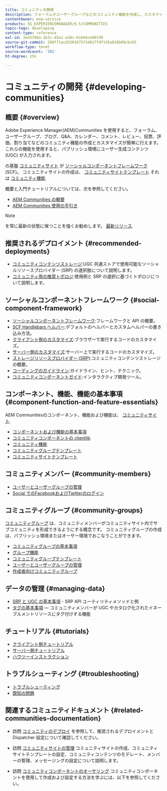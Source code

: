 ```yaml
---
title: コミュニティの開発
description: フォーラムやユーザーグループなどのコミュニティ機能を作成し、カスタマイズします。
contentOwner: msm-service
products: SG_EXPERIENCEMANAGER/6.5/COMMUNITIES
topic-tags: developing
content-type: reference
exl-id: 3ed3768a-1b3c-45a1-a34c-61694cd407d9
source-git-commit: 260f71acd330167572d817fdf145a018b09cbc65
workflow-type: tm+mt
source-wordcount: '391'
ht-degree: 15%

---
```


# コミュニティの開発  {#developing-communities}

## 概要 {#overview}

Adobe Experience Manager(AEM)Communities を使用すると、フォーラム、ユーザーグループ、ブログ、Q&amp;A、カレンダー、コメント、レビュー、投票、評価、割り当てなどのコミュニティ機能の作成とカスタマイズが簡単に行えます。 これらの機能を使用すると、パブリッシュ環境にユーザー生成コンテンツ (UGC) が入力されます。

の基盤 [コミュニティサイト](overview.md#communitiessites) が [ソーシャルコンポーネントフレームワーク](scf.md) (SCF)。 コミュニティサイトの作成は、 [コミュニティサイトテンプレート](sites-console.md) それは [コミュニティ機能](functions.md).

概要と入門チュートリアルについては、次を参照してください。

* [AEM Communities の概要](overview.md)
* [AEM Communities 使用の手引き](getting-started.md)

>[!NOTE]
> 
>を常に最新の状態に保つことを強くお勧めします。 [最新リリース](deploy-communities.md#latest-releases).

## 推奨されるデプロイメント {#recommended-deployments}

* [コミュニティコンテンツストレージ](working-with-srp.md):UGC 共通ストアで使用可能なソーシャルリソースプロバイダー (SRP) の選択肢について説明します。
* [コミュニティ用の推奨トポロジ](topologies.md):使用例と SRP の選択に基づくトポロジについて説明します。

## ソーシャルコンポーネントフレームワーク {#social-component-framework}

* [ソーシャルコンポーネントフレームワーク](scf.md):フレームワークと API の概要。
* [SCF Handlebars ヘルパー](handlebars-helpers.md):デフォルトのヘルパーとカスタムヘルパーの書き込み方法。
* [クライアント側のカスタマイズ](client-customize.md):ブラウザーで実行するコードのカスタマイズ。
* [サーバー側のカスタマイズ](server-customize.md):サーバー上で実行するコードのカスタマイズ。
* [ストレージリソースプロバイダー (SRP)](srp.md):コミュニティコンテンツストレージの概要。
* [コーディングのガイドライン](code-guide.md):ガイドライン、ヒント、テクニック。
* [コミュニティコンポーネントガイド](components-guide.md):インタラクティブ開発ツール。

## コンポーネント、機能、機能の基本事項 {#component-function-and-feature-essentials}

AEM Communitiesのコンポーネント、機能および機能は、 [コミュニティサイト](sites-console.md).

* [コンポーネントおよび機能の基本事項](essentials.md)
* [コミュニティコンポーネントの clientlib](clientlibs.md)
* [コミュニティ機能](functions.md)
* [コミュニティグループテンプレート](tools-groups.md)
* [コミュニティサイトテンプレート](sites.md)

## コミュニティメンバー {#community-members}

* [ユーザーとユーザーグループの管理](users.md)
* [Social でのFacebookおよびTwitterのログイン](social-login.md)

## コミュニティグループ {#community-groups}

[コミュニティグループ](overview.md#communitygroups) は、コミュニティメンバーがコミュニティサイト内でサブコミュニティを形成できるようにする概念です。 コミュニティグループの作成は、パブリッシュ環境またはオーサー環境でおこなうことができます。

* [コミュニティグループの基本事項](essentials-groups.md)
* [グループ機能](functions.md#groups-function)
* [コミュニティグループテンプレート](tools-groups.md)
* [ユーザーとユーザーグループの管理](users.md)
* [作成者向けコミュニティグループ](creating-groups.md)

## データの管理 {#managing-data}

* [SRP と UGC の基本事項](srp-and-ugc.md) - SRP API ユーティリティメソッドと例
* [タグの基本事項](tag.md)  — コミュニティメンバーが UGC やカタログ化されたイネーブルメントリソースにタグ付けする機能

## チュートリアル {#tutorials}

* [クライアント側チュートリアル](tutorials.md#client-side-customization)
* [サーバー側チュートリアル](tutorials.md#server-side-customization)
* [ハウツーインストラクション](tutorials.md#how-to-instructions)

## トラブルシューティング {#troubleshooting}

* [トラブルシューティング](troubleshooting.md)
* [既知の問題](/help/release-notes/release-notes.md)

## 関連するコミュニティドキュメント {#related-communities-documentation}

* 訪問 [コミュニティのデプロイ](deploy-communities.md) を参照して、推奨されるデプロイメントと Dispatcher 設定について確認してください。

* 訪問 [コミュニティサイトの管理](administer-landing.md) コミュニティサイトの作成、コミュニティサイトテンプレートの設定、コミュニティコンテンツのモデレート、メンバーの管理、メッセージングの設定について説明します。

* 訪問 [コミュニティコンポーネントのオーサリング](author-communities.md) コミュニティコンポーネントを使用して作成および設定する方法を学ぶには、以下を参照してください。
